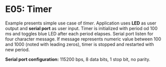 # E05: Timer
Example presents simple use case of *timer*. Application uses **LED** as user output and **serial port** as user input. Timer is initialized with period od 100 ms and toggles blue LED after each period elapses. Serial port listen for four character message. If message represents numeric value between 100 and 1000 (noted with leading zeros), timer is stopped and restarted with new period.

**Serial port configuration:** 115200 bps, 8 data bits, 1 stop bit, no parity.
